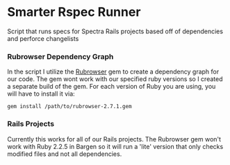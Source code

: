# Smarter Rspec Runner
Script that runs specs for Spectra Rails projects based off of dependencies and perforce changelists

### Rubrowser Dependency Graph
In the script I utilize the [Rubrowser](https://github.com/emad-elsaid/rubrowser) gem to create a dependency graph for our code. The gem wont work with our specified
ruby versions so I created a separate build of the gem. For each version of Ruby you are using, you will have to install it via:

```
gem install /path/to/rubrowser-2.7.1.gem
```

### Rails Projects
Currently this works for all of our Rails projects. The Rubrowser gem won't work with Ruby 2.2.5 in Bargen so it will run a 'lite' version that only checks
modified files and not all dependencies.
